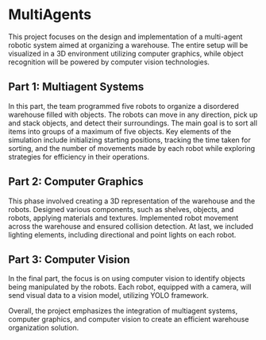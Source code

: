 # MultiAgents
This project focuses on the design and implementation of a multi-agent robotic system aimed at organizing a warehouse. The entire setup will be visualized in a 3D environment utilizing computer graphics, while object recognition will be powered by computer vision technologies.


## Part 1: Multiagent Systems
In this part, the team programmed five robots to organize a disordered warehouse filled with objects. The robots can move in any direction, pick up and stack objects, and detect their surroundings. The main goal is to sort all items into groups of a maximum of five objects. Key elements of the simulation include initializing starting positions, tracking the time taken for sorting, and the number of movements made by each robot while exploring strategies for efficiency in their operations.


## Part 2: Computer Graphics
This phase involved creating a 3D representation of the warehouse and the robots. Designed various components, such as shelves, objects, and robots, applying materials and textures. Implemented robot movement across the warehouse and ensured collision detection. At last, we included lighting elements, including directional and point lights on each robot.


## Part 3: Computer Vision
In the final part, the focus is on using computer vision to identify objects being manipulated by the robots. Each robot, equipped with a camera, will send visual data to a vision model, utilizing YOLO framework. 


Overall, the project emphasizes the integration of multiagent systems, computer graphics, and computer vision to create an efficient warehouse organization solution.
